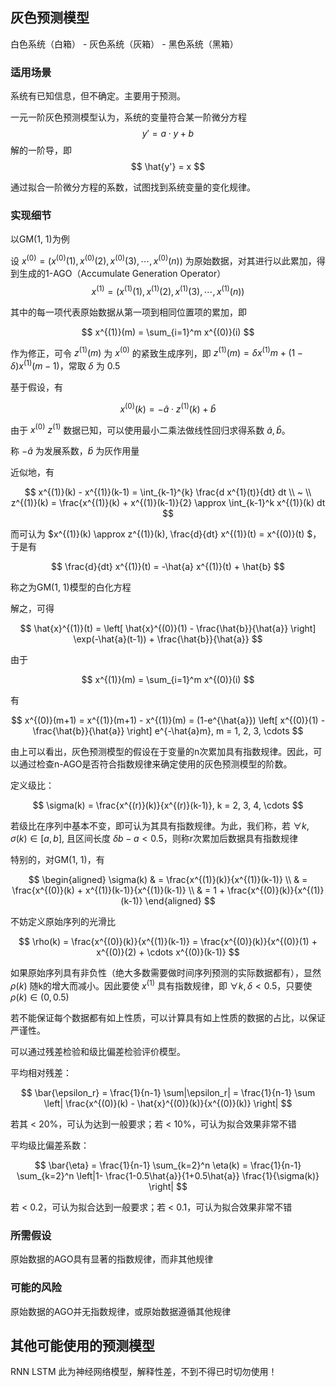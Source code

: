 ## 灰色预测模型

白色系统（白箱） - 灰色系统（灰箱） - 黑色系统（黑箱）

### 适用场景

系统有已知信息，但不确定。主要用于预测。

一元一阶灰色预测模型认为，系统的变量符合某一阶微分方程
$$
y' = a \cdot y + b
$$
解的一阶导，即
$$
\hat{y'} = x
$$

通过拟合一阶微分方程的系数，试图找到系统变量的变化规律。


### 实现细节

以GM(1, 1)为例

设 $x^{(0)} = (x^{(0)}(1), x^{(0)}(2), x^{(0)}(3), \cdots, x^{(0)}(n))$ 为原始数据，对其进行以此累加，得到生成的1-AGO（Accumulate Generation Operator）
$$
x^{(1)} = (x^{(1)}(1), x^{(1)}(2), x^{(1)}(3), \cdots, x^{(1)}(n))
$$

其中的每一项代表原始数据从第一项到相同位置项的累加，即

$$
x^{(1)}(m) = \sum_{i=1}^m x^{(0)}(i)
$$

作为修正，可令 $z^{(1)}(m)$ 为 $x^{(0)}$ 的紧致生成序列，即 $z^{(1)}(m) = \delta x^{(1)}m + (1-\delta) x^{(1)}(m-1)$，常取 $\delta$ 为 $0.5$

基于假设，有

$$
x^{(0)}(k) = -\hat{a} \cdot z^{(1)}(k) + \hat{b}
$$

由于 $x^{(0)}$ $z^{(1)}$ 数据已知，可以使用最小二乘法做线性回归求得系数 $\hat{a}, \hat{b}$。

称 $-\hat{a}$ 为发展系数，$\hat{b}$ 为灰作用量

近似地，有

$$
x^{(1)}(k) - x^{(1)}(k-1) = \int_{k-1}^{k} \frac{d x^{1}(t)}{dt} dt \\ ~ \\
z^{(1)}(k) = \frac{x^{(1)}(k) + x^{(1)}(k-1)}{2} \approx \int_{k-1}^k x^{(1)}(k) dt
$$

而可认为 $x^{(1)}(k) \approx z^{(1)}(k), \frac{d}{dt} x^{(1)}(t) = x^{(0)}(t) $，于是有

$$
\frac{d}{dt} x^{(1)}(t) = -\hat{a} x^{(1)}(t) + \hat{b}
$$

称之为GM(1, 1)模型的白化方程

解之，可得

$$
\hat{x}^{(1)}(t) = \left[ \hat{x}^{(0)}(1) - \frac{\hat{b}}{\hat{a}} \right] \exp(-\hat{a}(t-1)) + \frac{\hat{b}}{\hat{a}}
$$

由于

$$
x^{(1)}(m) = \sum_{i=1}^m x^{(0)}(i)
$$

有

$$
x^{(0)}(m+1) = x^{(1)}(m+1) - x^{(1)}(m) = (1-e^{\hat{a}}) \left[ x^{(0)}(1) - \frac{\hat{b}}{\hat{a}} \right] e^{-\hat{a}m}, m = 1, 2, 3, \cdots
$$

由上可以看出，灰色预测模型的假设在于变量的n次累加具有指数规律。因此，可以通过检查n-AGO是否符合指数规律来确定使用的灰色预测模型的阶数。

定义级比：

$$
\sigma(k) = \frac{x^{(r)}(k)}{x^{(r)}(k-1)}, k = 2, 3, 4, \cdots
$$

若级比在序列中基本不变，即可认为其具有指数规律。为此，我们称，若 $\forall k, \sigma(k) \in [a, b]$, 且区间长度 $\delta b-a < 0.5$，则称r次累加后数据具有指数规律

特别的，对GM(1, 1)，有

$$
\begin{aligned}
    \sigma(k) & = \frac{x^{(1)}(k)}{x^{(1)}(k-1)} \\
    & = \frac{x^{(0)}(k) + x^{(1)}(k-1)}{x^{(1)}(k-1)} \\
    & = 1 + \frac{x^{(0)}(k)}{x^{(1)}(k-1)}
\end{aligned}
$$

不妨定义原始序列的光滑比

$$
\rho(k) = \frac{x^{(0)}(k)}{x^{(1)}(k-1)} = \frac{x^{(0)}(k)}{x^{(0)}(1) + x^{(0)}(2) + \cdots x^{(0)}(k-1)}
$$

如果原始序列具有非负性（绝大多数需要做时间序列预测的实际数据都有），显然 $\rho(k)$ 随k的增大而减小。因此要使 $x^{(1)}$ 具有指数规律，即 $\forall k, \delta < 0.5$，只要使 $\rho(k) \in (0, 0.5)$

若不能保证每个数据都有如上性质，可以计算具有如上性质的数据的占比，以保证严谨性。

可以通过残差检验和级比偏差检验评价模型。

平均相对残差：

$$
\bar{\epsilon_r} = \frac{1}{n-1} \sum|\epsilon_r| = \frac{1}{n-1} \sum \left| \frac{x^{(0)}(k) - \hat{x}^{(0)}(k)}{x^{(0)}(k)} \right|
$$

若其 < 20%，可认为达到一般要求；若 < 10%，可认为拟合效果非常不错

平均级比偏差系数：

$$
\bar{\eta} = \frac{1}{n-1} \sum_{k=2}^n \eta(k) = \frac{1}{n-1} \sum_{k=2}^n \left|1- \frac{1-0.5\hat{a}}{1+0.5\hat{a}} \frac{1}{\sigma(k)} \right|
$$

若 < 0.2，可认为拟合达到一般要求；若 < 0.1，可认为拟合效果非常不错

### 所需假设

原始数据的AGO具有显著的指数规律，而非其他规律

### 可能的风险

原始数据的AGO并无指数规律，或原始数据遵循其他规律

## 其他可能使用的预测模型

RNN LSTM
此为神经网络模型，解释性差，不到不得已时切勿使用！

